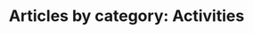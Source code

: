 ---
layout: blog_by_category
title: 'Articles by category: Activities'
category: Activities
permalink: Activities/
---